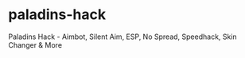 # paladins-hack
Paladins Hack - Aimbot, Silent Aim, ESP, No Spread, Speedhack, Skin Changer &amp; More
